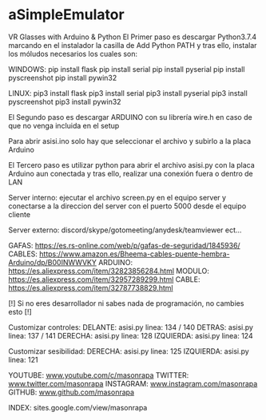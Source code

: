 # aSimpleEmulator
VR Glasses with Arduino &amp; Python
El Primer paso es descargar Python3.7.4 marcando en el instalador la casilla de Add Python PATH y tras ello, instalar
los móludos necesarios los cuales son:

WINDOWS:
pip install flask
pip install serial
pip install pyserial
pip install pyscreenshot
pip install pywin32


LINUX:
pip3 install flask
pip3 install serial
pip3 install pyserial
pip3 install pyscreenshot
pip3 install pywin32


El Segundo paso es descargar ARDUINO con su librería wire.h en caso de que no venga incluida en el setup

Para abrir asisi.ino solo hay que seleccionar el archivo y subirlo a la placa Arduino


El Tercero paso es utilizar python para abrir el archivo asisi.py con la placa Arduino aun conectada
y tras ello, realizar una conexión fuera o dentro de LAN

Server interno: ejecutar el archivo screen.py en el equipo server y conectarse a la direccion del server con el puerto 5000 desde el equipo cliente

Server externo: discord/skype/gotomeeting/anydesk/teamviewer ect...

GAFAS: https://es.rs-online.com/web/p/gafas-de-seguridad/1845936/
CABLES: https://www.amazon.es/Bheema-cables-puente-hembra-Arduino/dp/B00INWWVKY
ARDUINO: https://es.aliexpress.com/item/32823856284.html
MODULO: https://es.aliexpress.com/item/32957289299.html
CABLE: https://es.aliexpress.com/item/32787738829.html

[!] Si no eres desarrollador ni sabes nada de programación, no cambies esto [!]


Customizar controles:
DELANTE: asisi.py linea: 134 / 140
DETRAS: asisi.py linea: 137 / 141
DERECHA: asisi.py linea: 128
IZQUIERDA: asisi.py linea: 124


Customizar sesibilidad:
DERECHA: asisi.py linea: 125
IZQUIERDA: asisi.py linea: 121


YOUTUBE: www.youtube.com/c/masonrapa
TWITTER: www.twitter.com/masonrapa
INSTAGRAM: www.instagram.com/masonrapa
GITHUB: www.github.com/masonrapa

INDEX: sites.google.com/view/masonrapa
